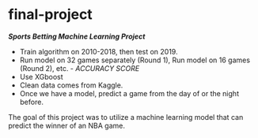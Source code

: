 # final-project

***Sports Betting Machine Learning Project***

  - Train algorithm on 2010-2018, then test on 2019. 
  - Run model on 32 games separately (Round 1), Run model on 16 games (Round 2), etc. - *ACCURACY SCORE*
  - Use XGboost
  - Clean data comes from Kaggle.
  - Once we have a model, predict a game from the day of or the night before.


The goal of this project was to utilize a machine learning model that can predict the winner of an NBA game.

